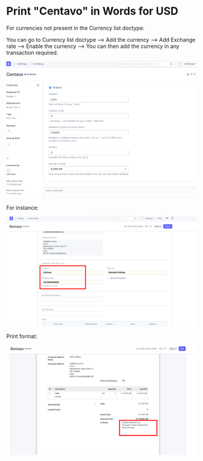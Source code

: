 
# Print "Centavo" in Words for USD



For currencies not present in the Currency list doctype:


You can go to Currency list doctype --> Add the currency --> Add Exchange rate --> Enable the currency --> You can then add the currency in any transaction required.


![](/files/kue13XQ.png)


For instance:


![](/files/NrkXiGJ.png)


Print format:


![](/files/QKgg11w.png)




